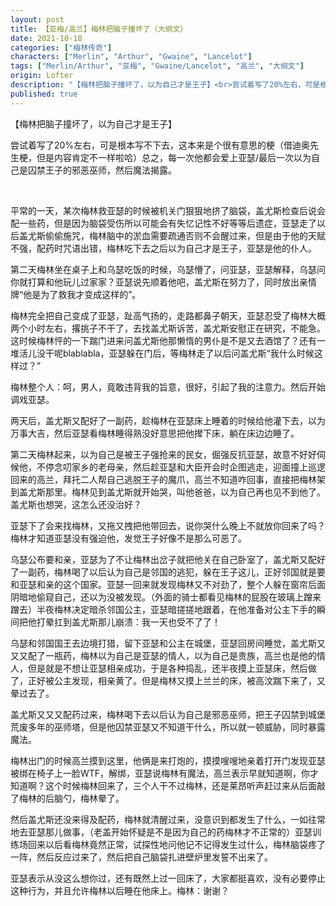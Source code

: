 ```yaml
---
layout: post
title: 【亚梅/高兰】梅林把脑子撞坏了（大纲文）
date: 2021-10-18
categories: ["梅林传奇"]
characters: ["Merlin", "Arthur", "Gwaine", "Lancelot"]
tags: ["Merlin/Arthur", "亚梅", "Gwaine/Lancelot", "高兰", "大纲文"]
origin: Lofter
description: "【梅林把脑子撞坏了，以为自己才是王子】<br>尝试着写了20%左右，可是根本写不下去，这本来是个很有意思的梗（借迪奥先生梗，但是内容肯定不一样啦哈）总之，每一次他都会爱上亚瑟/最后一次以为自己是囚禁王子的邪恶巫师，然后魔法揭露"
published: true
---
```


【梅林把脑子撞坏了，以为自己才是王子】

尝试着写了20%左右，可是根本写不下去，这本来是个很有意思的梗（借迪奥先生梗，但是内容肯定不一样啦哈）总之，每一次他都会爱上亚瑟/最后一次以为自己是囚禁王子的邪恶巫师，然后魔法揭露。

<br>

平常的一天，某次梅林救亚瑟的时候被机关门狠狠地挤了脑袋，盖尤斯检查后说会配一些药，但是因为脑袋受伤所以可能会有失忆记性不好等等后遗症，亚瑟走了以后盖尤斯偷偷施咒，梅林脑中的淤血需要疏通否则不会醒过来，但是由于他的天赋不强，配药时咒语出错，梅林吃下去之后以为自己才是王子，亚瑟是他的仆人。

第二天梅林坐在桌子上和乌瑟吃饭的时候，乌瑟懵了，问亚瑟，亚瑟解释，乌瑟问你就打算和他玩儿过家家？亚瑟说先顺着他吧，盖尤斯在努力了，同时放出亲情牌“他是为了救我才变成这样的”。

梅林完全把自己变成了亚瑟，趾高气扬的，走路都鼻子朝天，亚瑟忍受了梅林大概两个小时左右，撂挑子不干了，去找盖尤斯诉苦，盖尤斯安慰正在研究，不能急。这时候梅林怦的一下踹门进来问盖尤斯他那懒惰的男仆是不是又去酒馆了？还有一堆活儿没干呢blablabla，亚瑟躲在门后，等梅林走了以后问盖尤斯“我什么时候这样过？”

梅林整个人：呵，男人，竟敢违背我的旨意，很好，引起了我的注意力。然后开始调戏亚瑟。

两天后，盖尤斯又配好了一副药，趁梅林在亚瑟床上睡着的时候给他灌下去，以为万事大吉，然后亚瑟看梅林睡得熟没好意思把他撵下床，躺在床边边睡了。

第二天梅林起来，以为自己是被王子强抢来的民女，倔强反抗亚瑟，故意不好好伺候他，不停念叨家乡的老母亲，然后趁亚瑟和大臣开会时企图逃走，迎面撞上巡逻回来的高兰，拜托二人帮自己逃脱王子的魔爪，高兰不知道咋回事，直接把梅林架到盖尤斯那里。梅林见到盖尤斯就开始哭，叫他爸爸，以为自己再也见不到他了。盖尤斯也想哭，这怎么还没治好？

亚瑟下了会来找梅林，又拖又拽把他带回去，说你哭什么晚上不就放你回来了吗？梅林才知道亚瑟没有强迫他，发觉王子好像不是那么可恶了。

乌瑟公布要和亲，亚瑟为了不让梅林出岔子就把他关在自己卧室了，盖尤斯又配好了一副药，梅林喝了以后认为自己是邻国的逃犯，躲在王子这儿，正好邻国就是要和亚瑟和亲的这个国家。亚瑟一回来就发现梅林又不对劲了，整个人躲在窗帘后面阴暗地偷窥自己，还以为没被发现。（外面的骑士都看见梅林的屁股在玻璃上蹭来蹭去）半夜梅林决定暗杀邻国公主，亚瑟暗搓搓地跟着，在他准备对公主下手的瞬间把他打晕扛到盖尤斯那儿崩溃：我一天也受不了了！

乌瑟和邻国国王去边境打猎，留下亚瑟和公主在城堡，亚瑟回房间睡觉，盖尤斯又又又配了一瓶药，梅林以为自己是亚瑟的情人，以为自己是贵族，高兰也是他的情人，但是就是不想让亚瑟相亲成功，于是各种捣乱，还半夜摸上亚瑟床，然后做了，正好被公主发现，相亲黄了。但是梅林又摸上兰兰的床，被高汶踹下来了，又晕过去了。

盖尤斯又又又配药过来，梅林喝下去以后认为自己是邪恶巫师，把王子囚禁到城堡荒废多年的巫师塔，但是他囚禁亚瑟又不知道干什么，所以就一顿威胁，同时暴露魔法。

梅林出门的时候高兰摸到这里，他俩是来打炮的，摸摸嗖嗖地亲着打开门发现亚瑟被绑在椅子上一脸WTF，解绑，亚瑟说梅林有魔法，高兰表示早就知道啊，你才知道啊？这个时候梅林回来了，三个人干不过梅林，还是莱昂听声赶过来从后面敲了梅林的后脑勺，梅林晕了。

然后盖尤斯还没来得及配药，梅林就清醒过来，没意识到都发生了什么，一如往常地去亚瑟那儿做事，（老盖开始怀疑是不是因为自己的药梅林才不正常的）亚瑟训练场回来以后看梅林竟然正常，试探性地问他记不记得发生过什么，梅林脑袋疼了一阵，然后反应过来了，然后把自己脑袋扎进壁炉里发誓不出来了。

亚瑟表示从没这么想你过，还有既然上过一回床了，大家都挺喜欢，没有必要停止这种行为，并且允许梅林以后睡在他床上。梅林：谢谢？
